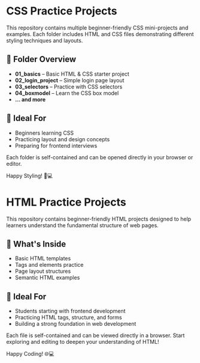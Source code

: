 
# CSS Practice Projects

This repository contains multiple beginner-friendly CSS mini-projects and examples. Each folder includes HTML and CSS files demonstrating different styling techniques and layouts.

## 📁 Folder Overview

- **01_basics** – Basic HTML & CSS starter project
- **02_login_project** – Simple login page layout
- **03_selectors** – Practice with CSS selectors
- **04_boxmodel** – Learn the CSS box model
- **... and more**

## 🔰 Ideal For

- Beginners learning CSS
- Practicing layout and design concepts
- Preparing for frontend interviews

Each folder is self-contained and can be opened directly in your browser or editor.

Happy Styling! 🎨💻


# HTML Practice Projects

This repository contains beginner-friendly HTML projects designed to help learners understand the fundamental structure of web pages.

## 📁 What's Inside

- Basic HTML templates
- Tags and elements practice
- Page layout structures
- Semantic HTML examples

## 🔰 Ideal For

- Students starting with frontend development
- Practicing HTML tags, structure, and forms
- Building a strong foundation in web development

Each file is self-contained and can be viewed directly in a browser. Start exploring and editing to deepen your understanding of HTML!

Happy Coding! 🌐💻
